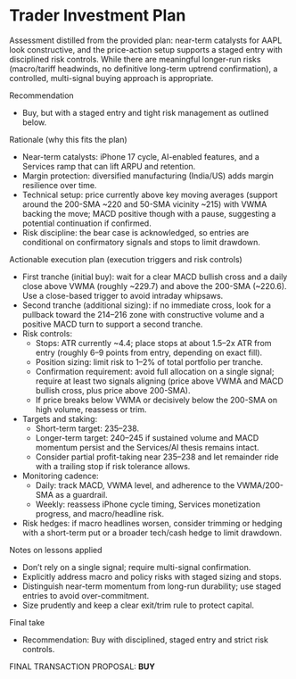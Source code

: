 # Trader Investment Plan

Assessment distilled from the provided plan: near-term catalysts for AAPL look constructive, and the price-action setup supports a staged entry with disciplined risk controls. While there are meaningful longer-run risks (macro/tariff headwinds, no definitive long-term uptrend confirmation), a controlled, multi-signal buying approach is appropriate.

Recommendation
- Buy, but with a staged entry and tight risk management as outlined below.

Rationale (why this fits the plan)
- Near-term catalysts: iPhone 17 cycle, AI-enabled features, and a Services ramp that can lift ARPU and retention.
- Margin protection: diversified manufacturing (India/US) adds margin resilience over time.
- Technical setup: price currently above key moving averages (support around the 200-SMA ~220 and 50-SMA vicinity ~215) with VWMA backing the move; MACD positive though with a pause, suggesting a potential continuation if confirmed.
- Risk discipline: the bear case is acknowledged, so entries are conditional on confirmatory signals and stops to limit drawdown.

Actionable execution plan (execution triggers and risk controls)
- First tranche (initial buy): wait for a clear MACD bullish cross and a daily close above VWMA (roughly ~229.7) and above the 200-SMA (~220.6). Use a close-based trigger to avoid intraday whipsaws.
- Second tranche (additional sizing): if no immediate cross, look for a pullback toward the 214–216 zone with constructive volume and a positive MACD turn to support a second tranche.
- Risk controls:
  - Stops: ATR currently ~4.4; place stops at about 1.5–2x ATR from entry (roughly 6–9 points from entry, depending on exact fill).
  - Position sizing: limit risk to 1–2% of total portfolio per tranche.
  - Confirmation requirement: avoid full allocation on a single signal; require at least two signals aligning (price above VWMA and MACD bullish cross, plus price above 200-SMA).
  - If price breaks below VWMA or decisively below the 200-SMA on high volume, reassess or trim.
- Targets and staking:
  - Short-term target: 235–238.
  - Longer-term target: 240–245 if sustained volume and MACD momentum persist and the Services/AI thesis remains intact.
  - Consider partial profit-taking near 235–238 and let remainder ride with a trailing stop if risk tolerance allows.
- Monitoring cadence:
  - Daily: track MACD, VWMA level, and adherence to the VWMA/200-SMA as a guardrail.
  - Weekly: reassess iPhone cycle timing, Services monetization progress, and macro/headline risk.
- Risk hedges: if macro headlines worsen, consider trimming or hedging with a short-term put or a broader tech/cash hedge to limit drawdown.

Notes on lessons applied
- Don’t rely on a single signal; require multi-signal confirmation.
- Explicitly address macro and policy risks with staged sizing and stops.
- Distinguish near-term momentum from long-run durability; use staged entries to avoid over-commitment.
- Size prudently and keep a clear exit/trim rule to protect capital.

Final take
- Recommendation: Buy with disciplined, staged entry and strict risk controls.

FINAL TRANSACTION PROPOSAL: **BUY**
